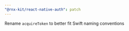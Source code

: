 ```yaml
---
"@rnx-kit/react-native-auth": patch
---
```


Rename `acquireToken` to better fit Swift naming conventions
